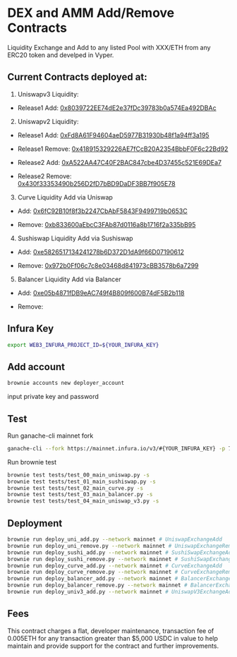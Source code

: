 # DEX and AMM Add/Remove Contracts
Liquidity Exchange and Add to any listed Pool with XXX/ETH from any ERC20 token and develped in Vyper.

## Current Contracts deployed at:
1. Uniswapv3 Liquidity:
  * Release1 Add: [0x8039722EE74dE2e37fDc39783b0a574Ea492DBAc](https://etherscan.io/address/0x8039722EE74dE2e37fDc39783b0a574Ea492DBAc)


2. Uniswapv2 Liquidity:
  * Release1 Add: [0xFd8A61F94604aeD5977B31930b48f1a94ff3a195](https://etherscan.io/address/0xFd8A61F94604aeD5977B31930b48f1a94ff3a195)

  * Release1 Remove: [0x418915329226AE7fCcB20A2354BbbF0F6c22Bd92](https://etherscan.io/address/0x418915329226AE7fCcB20A2354BbbF0F6c22Bd92)

  * Release2 Add: [0xA522AA47C40F2BAC847cbe4D37455c521E69DEa7](https://etherscan.io/address/0xA522AA47C40F2BAC847cbe4D37455c521E69DEa7)

  * Release2 Remove: [0x430f33353490b256D2fD7bBD9DaDF3BB7f905E78](https://etherscan.io/address/0x430f33353490b256D2fD7bBD9DaDF3BB7f905E78)


3. Curve Liquidity Add via Uniswap
  * Add: [0x6fC92B10f8f3b2247CbAbF5843F9499719b0653C](https://etherscan.io/address/0x6fC92B10f8f3b2247CbAbF5843F9499719b0653C)

  * Remove: [0xb833600aEbcC3FAb87d0116a8b1716f2a335bB95](https://etherscan.io/address/0xb833600aEbcC3FAb87d0116a8b1716f2a335bB95)


4. Sushiswap Liquidity Add via Sushiswap
  * Add: [0xe5826517134241278b6D372D1dA9f66D07190612](https://etherscan.io/address/0xe5826517134241278b6D372D1dA9f66D07190612)

  * Remove: [0x972b0Ff06c7c8e03468d841973cBB3578b6a7299](https://etherscan.io/address/0x972b0Ff06c7c8e03468d841973cBB3578b6a7299)


5. Balancer Liquidity Add via Balancer
  * Add: [0xe05b4871fDB9eAC749f4B809f600B74dF5B2b118](https://etherscan.io/address/0xe05b4871fDB9eAC749f4B809f600B74dF5B2b118)

  * Remove: [](https://etherscan.io/address/)


## Infura Key
```bash
export WEB3_INFURA_PROJECT_ID=${YOUR_INFURA_KEY}
```

## Add account
```bash
brownie accounts new deployer_account
```

input private key and password


## Test
Run ganache-cli mainnet fork

```bash
ganache-cli --fork https://mainnet.infura.io/v3/#{YOUR_INFURA_KEY} -p 7545 -e 10000
```

Run brownie test

```bash
brownie test tests/test_00_main_uniswap.py -s
brownie test tests/test_01_main_sushiswap.py -s
brownie test tests/test_02_main_curve.py -s
brownie test tests/test_03_main_balancer.py -s
brownie test tests/test_04_main_uniswap_v3.py -s
```

## Deployment
```bash
brownie run deploy_uni_add.py --network mainnet # UniswapExchangeAdd
brownie run deploy_uni_remove.py --network mainnet # UniswapExchangeRemove
brownie run deploy_sushi_add.py --network mainnet # SushiSwapExchangeAdd
brownie run deploy_sushi_remove.py --network mainnet # SushiSwapExchangeRemove
brownie run deploy_curve_add.py --network mainnet # CurveExchangeAdd
brownie run deploy_curve_remove.py --network mainnet # CurveExchangeRemove
brownie run deploy_balancer_add.py --network mainnet # BalancerExchangeAdd
brownie run deploy_balancer_remove.py --network mainnet # BalancerExchangeRemove
brownie run deploy_univ3_add.py --network mainnet # UniswapV3ExchangeAdd
```

## Fees
This contract charges a flat, developer maintenance, transaction fee of 0.005ETH for any transaction greater than $5,000 USDC in value to help maintain and provide support for the contract and further improvements.